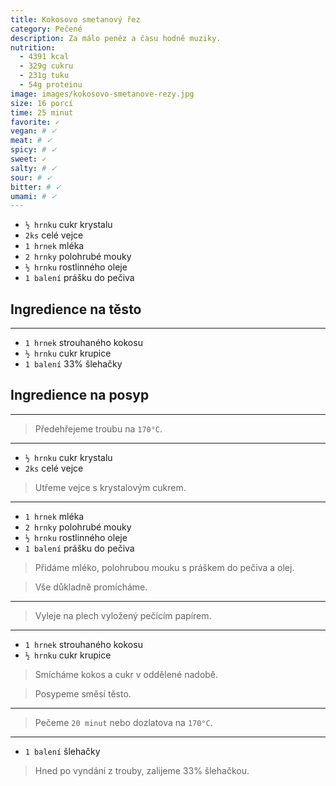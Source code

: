 ```yaml
---
title: Kokosovo smetanový řez
category: Pečené
description: Za málo peněz a času hodně muziky.
nutrition:
  - 4391 kcal
  - 329g cukru
  - 231g tuku
  - 54g proteinu
image: images/kokosovo-smetanove-rezy.jpg
size: 16 porcí
time: 25 minut
favorite: ✓
vegan: # ✓
meat: # ✓
spicy: # ✓
sweet: ✓
salty: # ✓
sour: # ✓
bitter: # ✓
umami: # ✓
---
```


* `½ hrnku` cukr krystalu
* `2ks` celé vejce
* `1 hrnek` mléka
* `2 hrnky` polohrubé mouky
* `½ hrnku` rostlinného oleje
* `1 balení` prášku do pečiva

## **Ingredience na těsto**

---

* `1 hrnek` strouhaného kokosu
* `½ hrnku` cukr krupice
* `1 balení` 33% šlehačky

## **Ingredience na posyp**

---

> Předehřejeme troubu na `170°C`.

---

* `½ hrnku` cukr krystalu
* `2ks` celé vejce

> Utřeme vejce s krystalovým cukrem.

---

* `1 hrnek` mléka
* `2 hrnky` polohrubé mouky
* `½ hrnku` rostlinného oleje
* `1 balení` prášku do pečiva

> Přidáme mléko, polohrubou mouku s práškem do pečiva a olej.

> Vše důkladně promícháme.

---

> Vyleje na plech vyložený pečícím papírem.

---

* `1 hrnek` strouhaného kokosu
* `½ hrnku` cukr krupice

> Smícháme kokos a cukr v oddělené nadobě.

> Posypeme směsí těsto.

---

> Pečeme `20 minut` nebo dozlatova na `170°C`.

---

* `1 balení` šlehačky

> Hned po vyndání z trouby, zalijeme 33% šlehačkou.


